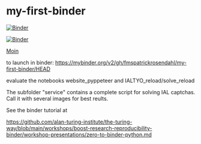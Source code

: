 # my-first-binder

[![Binder](https://mybinder.org/badge_logo.svg)](https://mybinder.org/v2/gh/fmspatrickrosendahl/my-first-binder/HEAD)

[![Binder](https://mybinder.org/badge_logo.svg)](<a href="https://mybinder.org/v2/gh/fmspatrickrosendahl/my-first-binder/HEAD" target="_blank"/>)

<a href="https://www.google.com" target="_blank">
  Moin
</a>
  
to launch in binder:   https://mybinder.org/v2/gh/fmspatrickrosendahl/my-first-binder/HEAD

evaluate the notebooks website_pyppeteer and IALTYO_reload/solve_reload


The subfolder "service" contains a complete script for solving IAL captchas. Call it with several images for best reults.


See the binder tutorial at 

https://github.com/alan-turing-institute/the-turing-way/blob/main/workshops/boost-research-reproducibility-binder/workshop-presentations/zero-to-binder-python.md
